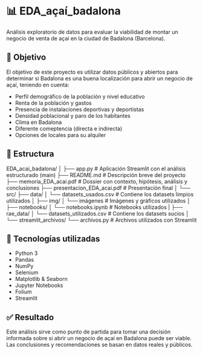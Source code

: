# 📊 EDA_açaí_badalona

Análisis exploratorio de datos para evaluar la viabilidad de montar un negocio de venta de açaí en la ciudad de Badalona (Barcelona).

## 🎯 Objetivo

El objetivo de este proyecto es utilizar datos públicos y abiertos para determinar si Badalona es una buena localización para abrir un negocio de açaí, teniendo en cuenta:

- Perfil demográfico de la población y nivel educativo
- Renta de la población y gastos
- Presencia de instalaciones deportivas y deportistas
- Densidad poblacional y paro de los habitantes
- Clima en Badalona
- Diferente comeptencia (directa e indirecta)
- Opciones de locales para su alquiler

## 📁 Estructura
EDA_acai_badalona/
│
├── app.py                            # Aplicación Streamlit con el análisis estructurado (main)
├── README.md                         # Descripción breve del proyecto
├── memoria_EDA_acai.pdf              # Dossier con contexto, hipótesis, análisis y conclusiones
├── presentacion_EDA_acai.pdf         # Presentación final
│
└── src/
    ├── data/
    │   └── datasets_usados.csv       # Contiene los datasets limpios utilizados
    │
    ├── img/
    │   └── imágenes                  # Imágenes y gráficos utilizados
    │
    ├── notebooks/
    │   └── notebooks.ipynb           # Notebooks utilizados
    |
    ├── rae_data/
    │   └── datasets_utilizados.csv   # Contiene los datasets sucios
    │
    └── streamlit_archivos/
        └── archivos.py               # Archivos utilizados con Streamlit

        

## 🧰 Tecnologías utilizadas

- Python 3
- Pandas
- NumPy
- Selenium
- Matplotlib & Seaborn
- Jupyter Notebooks
- Folium
- Streamlit


## ✅ Resultado

Este análisis sirve como punto de partida para tomar una decisión informada sobre si abrir un negocio de açaí en Badalona puede ser viable. Las conclusiones y recomendaciones se basan en datos reales y públicos.
